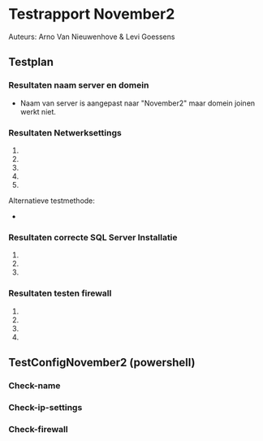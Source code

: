 # **Testrapport November2**

Auteurs: Arno Van Nieuwenhove & Levi Goessens

## Testplan

### Resultaten naam server en domein

- Naam van server is aangepast naar "November2" maar domein joinen werkt niet.

### Resultaten Netwerksettings
1.  
2.  
3.  
4.
5.  
  
Alternatieve testmethode:  

-    
  
### Resultaten correcte SQL Server Installatie
1.  
2.  
3.  
  
### Resultaten testen firewall
1.  
2.  
3.  
4.  

## TestConfigNovember2 (powershell)
### Check-name

### Check-ip-settings

### Check-firewall

